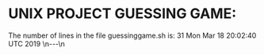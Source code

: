  # UNIX PROJECT GUESSING GAME: 
The number of lines in the file guessinggame.sh is: 
31
Mon Mar 18 20:02:40 UTC 2019
\n---\n
